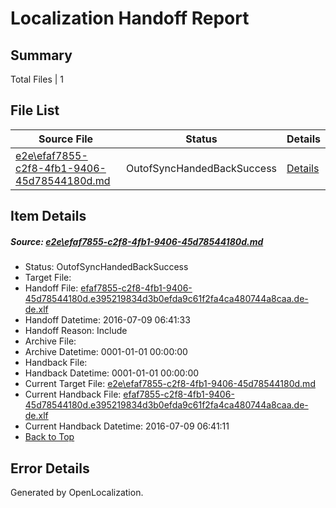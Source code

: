 # <a name='report-top'></a> Localization Handoff Report

## Summary
 Total Files | 1

## File List
 Source File | Status | Details 
 ----------- | ------ | ------- 
 [e2e\efaf7855-c2f8-4fb1-9406-45d78544180d.md](https://github.com/OpenLocalizationTestOrg/oltest/blob/d5b22cc5ab8332562bdc45fa4837402bf5d1ba5a/e2e/efaf7855-c2f8-4fb1-9406-45d78544180d.md) | OutofSyncHandedBackSuccess | [Details](#a097728b1a30c6003b848f76af8d5bfe22ffdfc26)

## Item Details
##### <a name='a097728b1a30c6003b848f76af8d5bfe22ffdfc26'></a> Source: [e2e\efaf7855-c2f8-4fb1-9406-45d78544180d.md](https://github.com/OpenLocalizationTestOrg/oltest/blob/d5b22cc5ab8332562bdc45fa4837402bf5d1ba5a/e2e/efaf7855-c2f8-4fb1-9406-45d78544180d.md)
* Status: OutofSyncHandedBackSuccess
* Target File: 
* Handoff File: [efaf7855-c2f8-4fb1-9406-45d78544180d.e395219834d3b0efda9c61f2fa4ca480744a8caa.de-de.xlf](https://github.com/OpenLocalizationTestOrg/olhandoff-e2e/blob/99ce9616a859f9dfb841f19221c4320ba536e786/ol-handoff/OpenLocalizationTestOrg/oltest-dede-fly/ci/ht/efaf7855-c2f8-4fb1-9406-45d78544180d.e395219834d3b0efda9c61f2fa4ca480744a8caa.de-de.xlf)
* Handoff Datetime: 2016-07-09 06:41:33
* Handoff Reason: Include
* Archive File: 
* Archive Datetime: 0001-01-01 00:00:00
* Handback File: 
* Handback Datetime: 0001-01-01 00:00:00
* Current Target File: [e2e\efaf7855-c2f8-4fb1-9406-45d78544180d.md](https://github.com/OpenLocalizationTestOrg/oltest-dede-fly/blob/7596641607a698b8f9b5d0d4bc532e1d6e2fee6f/e2e/efaf7855-c2f8-4fb1-9406-45d78544180d.md)
* Current Handback File: [efaf7855-c2f8-4fb1-9406-45d78544180d.e395219834d3b0efda9c61f2fa4ca480744a8caa.de-de.xlf](https://github.com/OpenLocalizationTestOrg/olhandback-e2e/blob/07bde7b225083055c8d129f89673938cca726a2f/ol-handback/OpenLocalizationTestOrg/oltest-dede-fly/ci/ht/efaf7855-c2f8-4fb1-9406-45d78544180d.e395219834d3b0efda9c61f2fa4ca480744a8caa.de-de.xlf)
* Current Handback Datetime: 2016-07-09 06:41:11
* [Back to Top](#report-top)


## Error Details

Generated by OpenLocalization.
